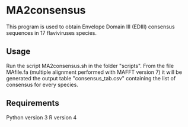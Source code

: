 # MA2consensus

This program is used to obtain Envelope Domain III (EDIII) consensus sequences in 17 flaviviruses species.

## Usage

Run the script MA2consensus.sh in the folder "scripts". 
From the file MAfile.fa (multiple alignment performed with MAFFT version 7) it will be generated the output table "consensus_tab.csv" containing the list of consensus for every species.

## Requirements

Python version 3
R version 4
